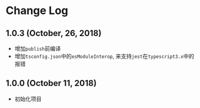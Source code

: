 # Change Log

## 1.0.3 (October, 26, 2018)

- 增加`publish`前编译
- 增加`tsconfig.json`中的`esModuleInterop`, 来支持`jest`在`typescript3.x`中的报错

## 1.0.0 (October 11, 2018)

- 初始化项目